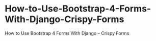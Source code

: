 # How-to-Use-Bootstrap-4-Forms-With-Django-Crispy-Forms
How to Use Bootstrap 4 Forms With Django – Crispy Forms
